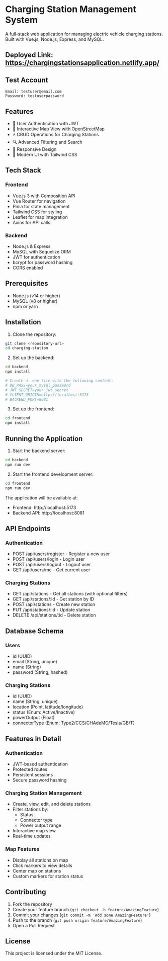 # Charging Station Management System

A full-stack web application for managing electric vehicle charging stations. Built with Vue.js, Node.js, Express, and MySQL.

## Deployed Link: https://chargingstationsapplication.netlify.app/

## Test Account
```
Email: testuser@email.com
Password: testuserpassword
```

## Features

- 🔐 User Authentication with JWT
- 📍 Interactive Map View with OpenStreetMap
- ⚡ CRUD Operations for Charging Stations
- 🔍 Advanced Filtering and Search
- 📱 Responsive Design
- 🎨 Modern UI with Tailwind CSS

## Tech Stack

### Frontend
- Vue.js 3 with Composition API
- Vue Router for navigation
- Pinia for state management
- Tailwind CSS for styling
- Leaflet for map integration
- Axios for API calls

### Backend
- Node.js & Express
- MySQL with Sequelize ORM
- JWT for authentication
- bcrypt for password hashing
- CORS enabled

## Prerequisites

- Node.js (v14 or higher)
- MySQL (v8 or higher)
- npm or yarn

## Installation

1. Clone the repository:
```bash
git clone <repository-url>
cd charging-station
```

2. Set up the backend:
```bash
cd backend
npm install

# Create a .env file with the following content:
# DB_PASS=your_mysql_password
# JWT_SECRET=your_jwt_secret
# CLIENT_ORIGIN=http://localhost:5173
# BACKEND_PORT=8081
```

3. Set up the frontend:
```bash
cd frontend
npm install
```

## Running the Application

1. Start the backend server:
```bash
cd backend
npm run dev
```

2. Start the frontend development server:
```bash
cd frontend
npm run dev
```

The application will be available at:
- Frontend: http://localhost:5173
- Backend API: http://localhost:8081

## API Endpoints

### Authentication
- POST /api/users/register - Register a new user
- POST /api/users/login - Login user
- POST /api/users/logout - Logout user
- GET /api/users/me - Get current user

### Charging Stations
- GET /api/stations - Get all stations (with optional filters)
- GET /api/stations/:id - Get station by ID
- POST /api/stations - Create new station
- PUT /api/stations/:id - Update station
- DELETE /api/stations/:id - Delete station

## Database Schema

### Users
- id (UUID)
- email (String, unique)
- name (String)
- password (String, hashed)

### Charging Stations
- id (UUID)
- name (String, unique)
- location (Point, latitude/longitude)
- status (Enum: Active/Inactive)
- powerOutput (Float)
- connectorType (Enum: Type2/CCS/CHAdeMO/Tesla/GB/T)

## Features in Detail

### Authentication
- JWT-based authentication
- Protected routes
- Persistent sessions
- Secure password hashing

### Charging Station Management
- Create, view, edit, and delete stations
- Filter stations by:
  - Status
  - Connector type
  - Power output range
- Interactive map view
- Real-time updates

### Map Features
- Display all stations on map
- Click markers to view details
- Center map on stations
- Custom markers for station status

## Contributing

1. Fork the repository
2. Create your feature branch (`git checkout -b feature/AmazingFeature`)
3. Commit your changes (`git commit -m 'Add some AmazingFeature'`)
4. Push to the branch (`git push origin feature/AmazingFeature`)
5. Open a Pull Request

## License

This project is licensed under the MIT License. 

